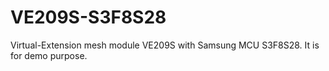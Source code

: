 VE209S-S3F8S28
==============

Virtual-Extension mesh module VE209S with Samsung MCU S3F8S28. It is for demo purpose.
